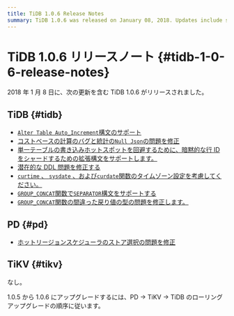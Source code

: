 ```yaml
---
title: TiDB 1.0.6 Release Notes
summary: TiDB 1.0.6 was released on January 08, 2018. Updates include support for Alter Table Auto_Increment syntax, fixing bugs in Cost Based computation and Null Json issue, and support for extension syntax to shard implicit row ID. Other updates include fixing potential DDL issue, considering timezone setting in certain functions, and support for SEPARATOR syntax in GROUP_CONCAT function. PD fixed store selection problem of hot-region scheduler. To upgrade from 1.0.5 to 1.0.6, follow the rolling upgrade order of PD, TiKV, TiDB.
---
```


# TiDB 1.0.6 リリースノート {#tidb-1-0-6-release-notes}

2018 年 1 月 8 日に、次の更新を含む TiDB 1.0.6 がリリースされました。

## TiDB {#tidb}

-   [`Alter Table Auto_Increment`構文のサポート](https://github.com/pingcap/tidb/pull/5511)
-   [コストベースの計算のバグと統計の`Null Json`の問題を修正](https://github.com/pingcap/tidb/pull/5556)
-   [単一テーブルの書き込みホットスポットを回避するために、暗黙的な行 ID をシャードするための拡張構文をサポートします。](https://github.com/pingcap/tidb/pull/5559)
-   [潜在的な DDL 問題を修正する](https://github.com/pingcap/tidb/pull/5562)
-   [`curtime` 、 `sysdate` 、および`curdate`関数のタイムゾーン設定を考慮してください。](https://github.com/pingcap/tidb/pull/5564)
-   [`GROUP_CONCAT`関数で`SEPARATOR`構文をサポートする](https://github.com/pingcap/tidb/pull/5569)
-   [`GROUP_CONCAT`関数の間違った戻り値の型の問題を修正します。](https://github.com/pingcap/tidb/pull/5582)

## PD {#pd}

-   [ホットリージョンスケジューラのストア選択の問題を修正](https://github.com/pingcap/pd/pull/898)

## TiKV {#tikv}

なし。

1.0.5 から 1.0.6 にアップグレードするには、PD -&gt; TiKV -&gt; TiDB のローリング アップグレードの順序に従います。
